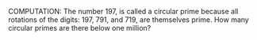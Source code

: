 COMPUTATION:
The number 197, is called a circular prime because all rotations of the digits: 197, 791, and 719, are themselves prime.
How many circular primes are there below one million?
